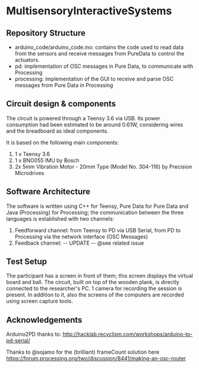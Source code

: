 # MultisensoryInteractiveSystems

## Repository Structure

- arduino_code/arduino_code.ino: contains the code used to read data from the sensors and receive messages from PureData to control the actuators.
- pd: implementation of OSC messages in Pure Data, to communicate with Processing
- processing: implementation of the GUI to receive and parse OSC messages from Pure Data in Processing

## Circuit design & components  

The circuit is powered through a Teensy 3.6 via USB. Its power consumption had been estimated to be around 0.61W, considering wires and the breadboard as ideal components.  

It is based on the following main components:  
1. 1 x Teensy 3.6  
2. 1 x BNO055 IMU by Bosch  
3. 2x 5mm Vibration Motor - 20mm Type (Model No. 304-116) by Precision Microdrives  

## Software Architecture

The software is written using C++ for Teensy, Pure Data for Pure Data and Java (Processing) for Processing; the communication between the three languages is established with two channels:  

1. Feedforward channel: from Teensy to PD via USB Serial, from PD to Processing via the network interface (OSC Messages)
2. Feedback    channel: -- UPDATE -- @see related issue

## Test Setup

The participant has a screen in front of them; this screen displays the virtual board and ball. The circuit, built on top of the wooden plank, is directly connected to the researcher's PC. 1 camera for recording the session is present. In addition to it, also the screens of the computers are recorded using screen capture tools.

## Acknowledgements     

Arduino2PD thanks to: http://hacklab.recyclism.com/workshops/arduino-to-pd-serial/  
  
Thanks to @sojamo for the (brilliant) frameCount solution here https://forum.processing.org/two/discussion/8441/making-an-osc-router 
